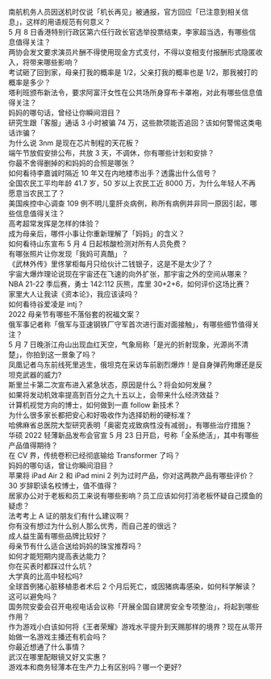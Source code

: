 南航机务人员因送机时仅说「机长再见」被通报，官方回应「已注意到相关信息」，这样的用语规范有何意义？  
5 月 8 日香港特别行政区第六任行政长官选举投票结束，李家超当选，有哪些信息值得关注？  
两协会发文要求演员片酬不得使用现金方式支付，不得以变相支付报酬形式隐匿收入，将带来哪些影响？  
考试砸了回到家，母亲打我的概率是 1/2，父亲打我的概率也是 1/2，那我被打的概率是多少？  
塔利班颁布新法令，要求阿富汗女性在公共场所身穿布卡罩袍，对此有哪些信息值得关注？  
妈妈的哪句话，曾经让你瞬间泪目？  
研究生跟「客服」通话 3 小时被骗 74 万，这些款项能否追回？该如何警惕这类电话诈骗？  
为什么说 3nm 是现在芯片制程的天花板？  
端午节放假安排公布，共放 3 天，不调休，你有哪些计划和安排？  
你最不舍得删掉的和妈妈的合照是哪张？  
如何看待李嘉诚时隔近 10 年又在内地楼市出手？透露出什么信号？  
全国农民工平均年龄 41.7 岁，50 岁以上农民工近 8000 万，为什么年轻人不再愿意当农民工了？  
美国疾控中心调查 109 例不明儿童肝炎病例，称所有病例并非同一原因引起，哪些信息值得关注？  
高考超常发挥是怎样的体验？  
成为母亲后，哪件小事让你重新理解了「妈妈」的含义？  
如何看待山东宣布 5 月 4 日起核酸检测对所有人员免费？  
有哪张照片让你发现「我妈可真酷」？  
《武林外传》里佟掌柜每月只给伙计二钱银子，这是不是太少了？  
宇宙大爆炸理论说现在宇宙还在飞速的向外扩张，那宇宙之外的空间从哪来？  
NBA 21-22 季后赛，勇士 142:112 灰熊，库里 30+2+6，如何评价这场比赛？  
家里大人让我读《资本论》，我应该读吗？  
如何看待谷爱凌是 intj？  
2022 母亲节有哪些不落俗套的祝福文案？  
俄军事记者称「俄军与亚速钢铁厂守军首次进行面对面接触」，有哪些细节值得关注？  
5 月 7 日晚浙江舟山出现血红天空，气象局称「是光的折射现象，光源尚不清楚」，你拍到这一景象了吗？  
凤凰记者乌东前线死里逃生，俄坦克在采访车前剧烈爆炸！是自身弹药殉爆还是反坦克武器的威力?  
斯里兰卡第二次宣布进入紧急状态，原因是什么？将会如何发展？  
如果将发动机效率提高到百分之九十五以上，会带来什么经济效益？  
计算机视觉方向的博士，如何做到一直 follow 新技术？  
为什么很多家长都把安心和好吸收作为选择奶粉的硬标准？  
哈佛麻省总医院大型研究表明「奥密克戎致病性没有减弱」，有哪些治疗措施？  
华硕 2022 轻薄新品发布会官宣 5 月 23 日开启，号称「全系绝活」，其中有哪些产品值得期待？  
在 CV 界，传统卷积已经彻底输给 Transformer 了吗？  
妈妈的哪句话，曾让你瞬间泪目？  
苹果将 iPad Air 2 和 iPad mini 2 列为过时产品，你对这两款产品有哪些评价？  
30 岁辞职读名校博士，值不值得？  
居家办公对于老板和员工来说有哪些影响？员工应该如何打消老板怀疑自己摸鱼的疑虑？  
法考考上 A 证的朋友们有什么建议啊？  
你有没有想过为什么别人那么优秀，而自己差的很远？  
成人益生菌有哪些品牌比较好？  
母亲节有什么适合送给妈妈的珠宝推荐吗？  
如何才能短期内提高表达能力？  
你在买表时都踩过什么坑？  
大学真的比高中轻松吗?  
全球首例猪心脏移植患者术后 2 个月后死亡，或因猪病毒感染，如何科学解读？这可以避免吗？  
国务院安委会召开电视电话会议称「开展全国自建房安全专项整治」，将起到哪些作用？  
作为游戏小白该如何将《王者荣耀》游戏水平提升到天赐那样的境界？现在从零开始做一名游戏主播还有机会吗？  
你最近想通了什么事情？  
武汉在哪里配眼镜又好又实惠？  
游戏本和商务轻薄本在生产力上有区别吗？哪一个更好?  
